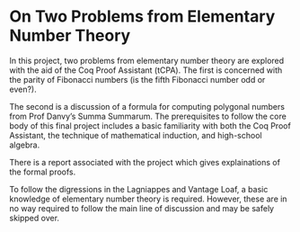 # On Two Problems from Elementary Number Theory

In this project, two problems from elementary number theory are explored with the aid
of the Coq Proof Assistant (tCPA). The first is concerned with the parity of Fibonacci
numbers (is the fifth Fibonacci number odd or even?). 

The second is a discussion of a formula for computing polygonal numbers from Prof Danvy’s Summa Summarum.
The prerequisites to follow the core body of this final project includes a basic familiarity
with both the Coq Proof Assistant, the technique of mathematical induction, and
high-school algebra.

There is a report associated with the project which gives explainations of the formal
proofs.

To follow the digressions in the Lagniappes and Vantage Loaf, a basic knowledge of
elementary number theory is required. However, these are in no way required to follow
the main line of discussion and may be safely skipped over.
